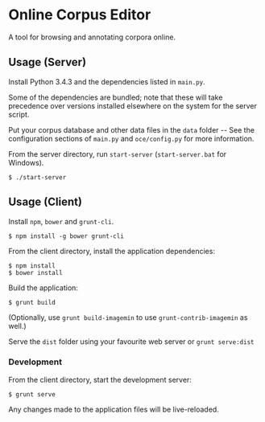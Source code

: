 # Online Corpus Editor

A tool for browsing and annotating corpora online.

## Usage (Server)

Install Python 3.4.3 and the dependencies listed in `main.py`.

Some of the dependencies are bundled; note that these will take precedence over versions installed elsewhere on the system for the server script.

Put your corpus database and other data files in the `data` folder -- See the configuration sections of `main.py` and `oce/config.py` for more information.

From the server directory, run `start-server` (`start-server.bat` for Windows).

    $ ./start-server

## Usage (Client)

Install `npm`, `bower` and `grunt-cli`.

    $ npm install -g bower grunt-cli

From the client directory, install the application dependencies:

    $ npm install
    $ bower install

Build the application:

    $ grunt build

(Optionally, use `grunt build-imagemin` to use `grunt-contrib-imagemin` as well.)

Serve the `dist` folder using your favourite web server or `grunt serve:dist`

### Development

From the client directory, start the development server:

    $ grunt serve

Any changes made to the application files will be live-reloaded.
